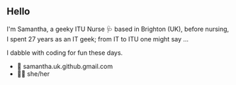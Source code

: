 ## Hello
I'm Samantha, a geeky ITU Nurse :stethoscope: based in Brighton (UK), before nursing, I spent 27 years as an IT geek; from IT to ITU one might say ...

I dabble with coding for fun these days.
- :email: samantha.uk.github.gmail.com
- :rainbow_flag: she/her


